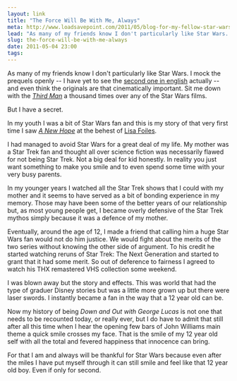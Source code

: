 ```yaml
---
layout: link 
title: "The Force Will Be With Me, Always"
meta: http://www.loadsavepoint.com/2011/05/blog-for-my-fellow-star-wars-fans-remembering-the-binary-sunset/
lead: "As many of my friends know I don't particularly like Star Wars. I mock the prequels openly -- I have yet to see the [second one in english](http://www.imdb.com/title/tt0121765/) actually -- and even think the originals are that cinematically important. Sit me down with the [*Third Man*](http://www.imdb.com/title/tt0041959/) a thousand times over any of the Star Wars films."
slug: the-force-will-be-with-me-always
date: 2011-05-04 23:00 
tags:
---
```


As many of my friends know I don't particularly like Star Wars. I mock the prequels openly -- I have yet to see the [second one in english](http://www.imdb.com/title/tt0121765/ "Saw it in german") actually -- and even think the originals are that cinematically important. Sit me down with the [*Third Man*](http://www.imdb.com/title/tt0041959/) a thousand times over any of the Star Wars films. 

But I have a secret. 

In my youth I was a bit of Star Wars fan and this is my story of that very first time I saw [*A New Hope*](http://www.imdb.com/title/tt0076759/) at the behest of [Lisa Foiles](http://www.lisafoiles.com/ "Her Landing Page - Article is in the Title"). 

I had managed to avoid Star Wars for a great deal of my life. My mother was a Star Trek fan and thought all over science fiction was necessarily flawed for not being Star Trek. Not a big deal for kid honestly. In reality you just want something to make you smile and to even spend some time with your very busy parents. 

In my younger years I watched all the Star Trek shows that I could with my mother and it seems to have served as a bit of bonding experience in my memory. Those may have been some of the better years of our relationship but, as most young people get, I became overly defensive of the Star Trek mythos simply because it was a defence of my mother. 

Eventually, around the age of 12, I made a friend that calling him a huge Star Wars fan would not do him justice. We would fight about the merits of the two series without knowing the other side of argument. To his credit he started watching reruns of Star Trek: The Next Generation and started to grant that it had some merit. So out of deference to fairness I agreed to watch his THX remastered VHS collection some weekend. 

I was blown away but the story and effects. This was world that had the type of graduer Disney stories but was a little more grown up but there were laser swords. I instantly became a fan in the way that a 12 year old can be. 

Now my history of being *Down and Out with George Lucas* is not one that needs to be recounted today, or really ever, but I do have to admit that still after all this time when I hear the opening few bars of John Williams main theme a quick smile crosses my face. That is the smile of my 12 year old self with all the total and fevered happiness that innocence can bring. 

For that I am and always will be thankful for Star Wars because even after the miles I have put myself through it can still smile and feel like that 12 year old boy. Even if only for second. 
